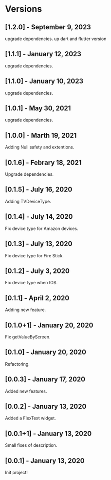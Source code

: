 # Versions

## [1.2.0] - September 9, 2023

upgrade dependencies.
up dart and flutter version

## [1.1.1] - January 12, 2023

upgrade dependencies.

## [1.1.0] - January 10, 2023

upgrade dependencies.

## [1.0.1] - May 30, 2021

upgrade dependencies.

## [1.0.0] - Marth 19, 2021

Adding Null safety and extentions.

## [0.1.6] - Febrary 18, 2021

Upgrade dependencies.

## [0.1.5] - July 16, 2020

Adding TVDeviceType.

## [0.1.4] - July 14, 2020

Fix device type for Amazon devices.

## [0.1.3] - July 13, 2020

Fix device type for Fire Stick.

## [0.1.2] - July 3, 2020

Fix device type when IOS.

## [0.1.1] - April 2, 2020

Adding new feature.

## [0.1.0+1] - January 20, 2020

Fix getValueByScreen.

## [0.1.0] - January 20, 2020

Refactoring.

## [0.0.3] - January 17, 2020

Added new features.

## [0.0.2] - January 13, 2020

Added a FlexText widget.

## [0.0.1+1] - January 13, 2020

Small fixes of description.

## [0.0.1] - January 13, 2020

Init project!
